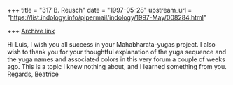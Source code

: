 +++
title = "317 B. Reusch"
date = "1997-05-28"
upstream_url = "https://list.indology.info/pipermail/indology/1997-May/008284.html"

+++
[Archive link](https://list.indology.info/pipermail/indology/1997-May/008284.html)

Hi Luis,
I wish you all success in your Mahabharata-yugas project. I also wish to
thank you for your thoughtful explanation of the yuga sequence and the yuga
names and associated colors in this very forum a couple of weeks ago. This
is a topic I knew nothing about, and I learned something from you.
Regards,
Beatrice







